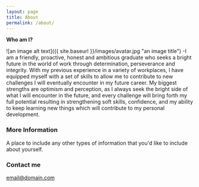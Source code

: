 ```yaml
---
layout: page
title: About
permalink: /about/
---
```


**Who am I?**

![an image alt text]({{ site.baseurl }}/images/avatar.jpg "an image title")
    -I am a friendly, proactive, honest and ambitious graduate who seeks a bright future in the world of work through determination, perseverance and integrity. With my previous experience in a variety of workplaces, I have equipped myself with a set of skills to allow me to contribute to new challenges I will eventually encounter in my future career. My biggest strengths are optimism and perception, as I always seek the bright side of what I will encounter in the future, and every challenge will bring forth my full potential resulting in strengthening soft skills, confidence, and my ability to keep learning new things which will contribute to my personal development. 

### More Information

A place to include any other types of information that you'd like to include about yourself.

### Contact me

[email@domain.com](mailto:email@domain.com)